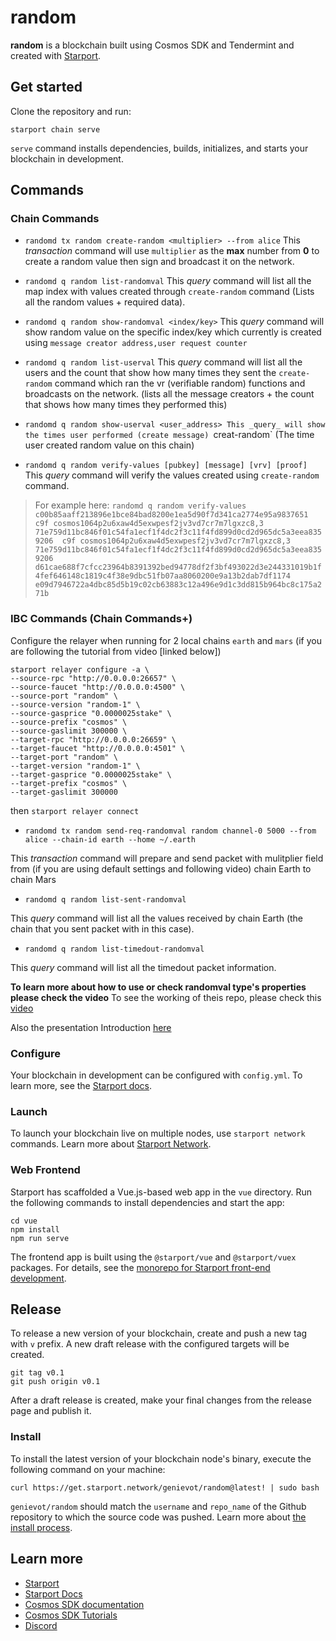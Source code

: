 # random
**random** is a blockchain built using Cosmos SDK and Tendermint and created with [Starport](https://github.com/tendermint/starport).

## Get started

Clone the repository and run:

```
starport chain serve
```

`serve` command installs dependencies, builds, initializes, and starts your blockchain in development.

## Commands

### Chain Commands
- `randomd tx random create-random <multiplier> --from alice`
This _transaction_ command will use `multiplier` as the **max** number from **0** to create a random value then sign and broadcast it on the network.

- `randomd q random list-randomval`
This _query_ command will list all the map index with values created through `create-random` command (Lists all the random values + required data).

- `randomd q random show-randomval <index/key>`
This _query_ command will show random value on the specific index/key which currently is created using `message creator address,user request counter`

- `randomd q random list-userval`
This _query_ command will list all the users and the count that show how many times they sent the `create-random` command which ran the vr (verifiable random) functions and broadcasts on the network. (lists all the message creators + the count that shows how many times they performed this)

- `randomd q random show-userval <user_address>
This _query_ will show the times user performed (create message) `creat-random` (The time user created random value on this chain)

- `randomd q random verify-values [pubkey] [message] [vrv] [proof]`
This _query_ command will verify the values created using `create-random` command.
> For example here: 
> `randomd q random verify-values c00b85aaff213896e1bce84bad8200e1ea5d90f7d341ca2774e95a9837651
c9f cosmos1064p2u6xaw4d5exwpesf2jv3vd7cr7m7lgxzc8,3 71e759d11bc846f01c54fa1ecf1f4dc2f3c11f4fd899d0cd2d965dc5a3eea835 9206 
c9f cosmos1064p2u6xaw4d5exwpesf2jv3vd7cr7m7lgxzc8,3 71e759d11bc846f01c54fa1ecf1f4dc2f3c11f4fd899d0cd2d965dc5a3eea835 9206 
d61cae688f7cfcc23964b8391392bed94778df2f3bf493022d3e244331019b1f4fef646148c1819c4f38e9dbc51fb07aa8060200e9a13b2dab7df1174 
e09d7946722a4dbc85d5b19c02cb63883c12a496e9d1c3dd815b964bc8c175a271b`

### IBC Commands (Chain Commands+)

Configure the relayer when running for 2 local chains `earth` and `mars` (if you are following the tutorial from video [linked below])

```
starport relayer configure -a \
--source-rpc "http://0.0.0.0:26657" \
--source-faucet "http://0.0.0.0:4500" \
--source-port "random" \
--source-version "random-1" \
--source-gasprice "0.0000025stake" \
--source-prefix "cosmos" \
--source-gaslimit 300000 \
--target-rpc "http://0.0.0.0:26659" \
--target-faucet "http://0.0.0.0:4501" \
--target-port "random" \
--target-version "random-1" \
--target-gasprice "0.0000025stake" \
--target-prefix "cosmos" \
--target-gaslimit 300000
```
then
`starport relayer connect`

- `randomd tx random send-req-randomval random channel-0 5000 --from alice --chain-id earth --home ~/.earth`

This _transaction_ command will prepare and send packet with mulitplier field from (if you are using default settings and following video) chain Earth to chain Mars

- `randomd q random list-sent-randomval`

This _query_ command will list all the values received by chain Earth (the chain that you sent packet with in this case).

- `randomd q random list-timedout-randomval`

This _query_ command will list all the timedout packet information.


**To learn more about how to use or check randomval type's properties please check the video**
To see the working of theis repo, please check this [video](https://www.youtube.com/watch?v=gz1xD8-dqe0)

Also the presentation Introduction [here](https://docs.google.com/presentation/d/1mPnI8HJl6iECeXLXSF2vJuNSzN0aVEYVGmIkAqU3Udc/edit?usp=sharing)


### Configure

Your blockchain in development can be configured with `config.yml`. To learn more, see the [Starport docs](https://docs.starport.network).

### Launch

To launch your blockchain live on multiple nodes, use `starport network` commands. Learn more about [Starport Network](https://github.com/tendermint/spn).

### Web Frontend

Starport has scaffolded a Vue.js-based web app in the `vue` directory. Run the following commands to install dependencies and start the app:

```
cd vue
npm install
npm run serve
```

The frontend app is built using the `@starport/vue` and `@starport/vuex` packages. For details, see the [monorepo for Starport front-end development](https://github.com/tendermint/vue).

## Release
To release a new version of your blockchain, create and push a new tag with `v` prefix. A new draft release with the configured targets will be created.

```
git tag v0.1
git push origin v0.1
```

After a draft release is created, make your final changes from the release page and publish it.

### Install
To install the latest version of your blockchain node's binary, execute the following command on your machine:

```
curl https://get.starport.network/genievot/random@latest! | sudo bash
```
`genievot/random` should match the `username` and `repo_name` of the Github repository to which the source code was pushed. Learn more about [the install process](https://github.com/allinbits/starport-installer).


## Learn more

- [Starport](https://github.com/tendermint/starport)
- [Starport Docs](https://docs.starport.network)
- [Cosmos SDK documentation](https://docs.cosmos.network)
- [Cosmos SDK Tutorials](https://tutorials.cosmos.network)
- [Discord](https://discord.gg/cosmosnetwork)
